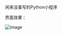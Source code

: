 闲来没事写的Python小程序

界面效果：




![image](https://github.com/QiaoKes/Campus-network-login-tool/blob/master/image/1.png)

